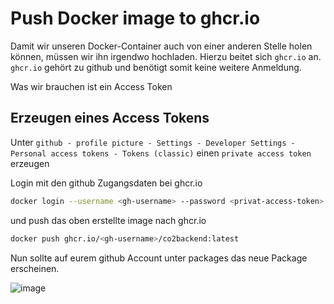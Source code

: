 # Push Docker image to ghcr.io

Damit wir unseren Docker-Container auch von einer anderen Stelle holen können, müssen wir ihn irgendwo hochladen. Hierzu beitet sich `ghcr.io` an.
`ghcr.io` gehört zu github und benötigt somit keine weitere Anmeldung.

Was wir brauchen ist ein Access Token

## Erzeugen eines Access Tokens

Unter `github - profile picture - Settings - Developer Settings - Personal access tokens - Tokens (classic)` einen `private access token`
erzeugen

Login mit den github Zugangsdaten bei ghcr.io

```bash
docker login --username <gh-username> --password <privat-access-token> ghcr.io
```

und push das oben erstellte image nach ghcr.io

```bash
docker push ghcr.io/<gh-username>/co2backend:latest
```

Nun sollte auf eurem github Account unter packages das neue Package erscheinen.

![image](https://github.com/CO2-HTBLA-Kaindorf/docs/assets/16894982/37985b16-5e41-4a4c-91d2-878b7730fe77)
